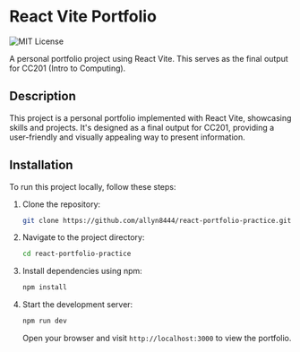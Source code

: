 


# React Vite Portfolio

![MIT License](https://img.shields.io/badge/license-MIT-blue)

A personal portfolio project using React Vite. This serves as the final output for CC201 (Intro to Computing).

## Description

This project is a personal portfolio implemented with React Vite, showcasing skills and projects. It's designed as a final output for CC201, providing a user-friendly and visually appealing way to present information.

## Installation

To run this project locally, follow these steps:

1. Clone the repository:

   ```bash
   git clone https://github.com/allyn8444/react-portfolio-practice.git
   ```

2. Navigate to the project directory:

   ```bash
   cd react-portfolio-practice
   ```

3. Install dependencies using npm:

   ```bash
   npm install
   ```

4. Start the development server:

   ```bash
   npm run dev
   ```

   Open your browser and visit `http://localhost:3000` to view the portfolio.

